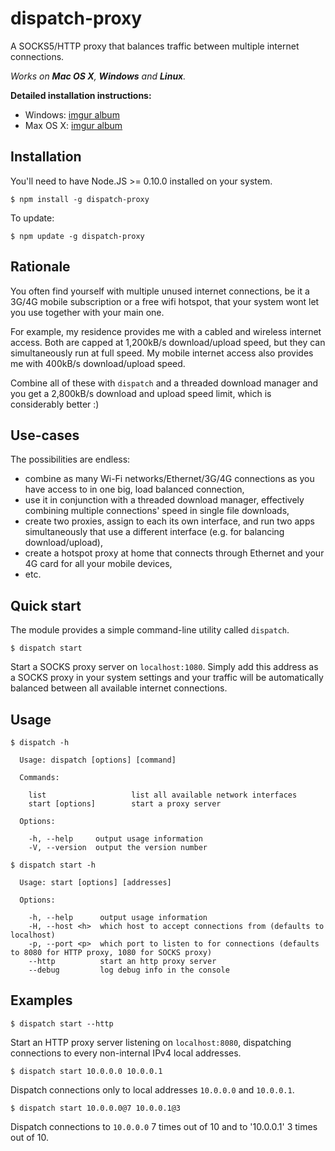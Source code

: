 dispatch-proxy
==============
A SOCKS5/HTTP proxy that balances traffic between multiple internet connections.

*Works on <b>Mac OS X</b>, <b>Windows</b> and <b>Linux</b>.*

**Detailed installation instructions:**

* Windows: [imgur album](http://imgur.com/a/0snis)
* Max OS X: [imgur album](http://imgur.com/a/TSD5F)

Installation
------------
You'll need to have Node.JS >= 0.10.0 installed on your system.
```
$ npm install -g dispatch-proxy
```
To update:
```
$ npm update -g dispatch-proxy
```

Rationale
---------
You often find yourself with multiple unused internet connections, be it a 3G/4G mobile subscription or a free wifi hotspot, that your system wont let you use together with your main one.

For example, my residence provides me with a cabled and wireless internet access. Both are capped at 1,200kB/s download/upload speed, but they can simultaneously run at full speed. My mobile internet access also provides me with 400kB/s download/upload speed.

Combine all of these with `dispatch` and a threaded download manager and you get a 2,800kB/s download and upload speed limit, which is considerably better :)

Use-cases
---------
The possibilities are endless:

* combine as many Wi-Fi networks/Ethernet/3G/4G connections as you have access to in one big, load balanced connection,
* use it in conjunction with a threaded download manager, effectively combining multiple connections' speed in single file downloads,
* create two proxies, assign to each its own interface, and run two apps simultaneously that use a different interface (e.g. for balancing download/upload),
* create a hotspot proxy at home that connects through Ethernet and your 4G card for all your mobile devices,
* etc.

Quick start
-----------
The module provides a simple command-line utility called `dispatch`.
```
$ dispatch start
```
Start a SOCKS proxy server on `localhost:1080`. Simply add this address as a SOCKS proxy in your system settings and your traffic will be automatically balanced between all available internet connections.

Usage
-----
```
$ dispatch -h

  Usage: dispatch [options] [command]

  Commands:

    list                   list all available network interfaces
    start [options]        start a proxy server

  Options:

    -h, --help     output usage information
    -V, --version  output the version number
```
```
$ dispatch start -h

  Usage: start [options] [addresses]

  Options:

    -h, --help      output usage information
    -H, --host <h>  which host to accept connections from (defaults to localhost)
    -p, --port <p>  which port to listen to for connections (defaults to 8080 for HTTP proxy, 1080 for SOCKS proxy)
    --http          start an http proxy server
    --debug         log debug info in the console
```

Examples
--------
```
$ dispatch start --http
```
Start an HTTP proxy server listening on `localhost:8080`, dispatching connections to every non-internal IPv4 local addresses.
```
$ dispatch start 10.0.0.0 10.0.0.1
```
Dispatch connections only to local addresses `10.0.0.0` and `10.0.0.1`.
```
$ dispatch start 10.0.0.0@7 10.0.0.1@3
```
Dispatch connections to `10.0.0.0` 7 times out of 10 and to '10.0.0.1' 3 times out of 10.
